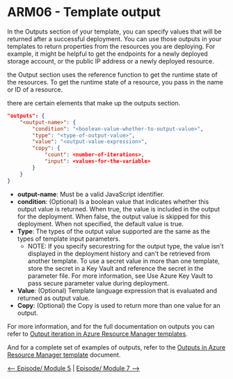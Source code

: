 # ARM06 - Template output

In the Outputs section of your template, you can specify values that will be returned after a successful deployment.  You can use those outputs in your templates to return properties from the resources you are deploying. For example, it might be helpful to get the endpoints for a newly deployed storage account, or the public IP address or a newly deployed resource.

the Output section uses the reference function to get the runtime state of the resources. To get the runtime state of a resource, you pass in the name or ID of a resource.

there are certain elements that make up the outputs section.

```JSON
"outputs": {
    "<output-name>": {
        "condition": "<boolean-value-whether-to-output-value>",
        "type": "<type-of-output-value>",
        "value": "<output-value-expression>",
        "copy": {
            "count": <number-of-iterations>,
            "input": <values-for-the-variable>
        }
    }
}
```

- **output-name**: Must be a valid JavaScript identifier.
- **condition**: (Optional)	Is a boolean value that indicates whether this output value is returned. When true, the value is included in the output for the deployment. When false, the output value is skipped for this deployment. When not specified, the default value is true.
- **Type**: The types of the output value supported are the same as the types of template input parameters.
    - NOTE: If you specify securestring for the output type, the value isn't displayed in the deployment history and can't be retrieved from another template. To use a secret value in more than one template, store the secret in a Key Vault and reference the secret in the parameter file. For more information, see Use Azure Key Vault to pass secure parameter value during deployment.
- **Value**: (Optional) Template language expression that is evaluated and returned as output value.
- **Copy**: (Optional) the Copy is used to return more than one value for an output.

For more information, and for the full documentation on outputs you can refer to [Output iteration in Azure Resource Manager templates](https://docs.microsoft.com/azure/azure-resource-manager/templates/copy-outputs).

And for a complete set of examples of outputs, refer to the [Outputs in Azure Resource Manager template](https://docs.microsoft.com/azure/azure-resource-manager/templates/template-outputs) document.


[<-- Episode/ Module 5](../ARM05/README.md) | [Episode/ Module 7 -->](../ARM07/README.md)
